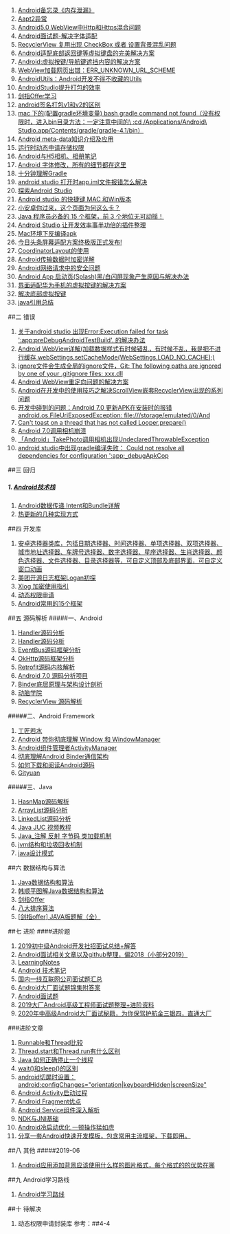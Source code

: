 1. [Android备忘录《内存泄漏》](https://juejin.im/post/5b2083196fb9a01e28623300)
2. [Aapt2异常](https://blog.csdn.net/qq_29760591/article/details/78351004)
3. [Android5.0 WebView中Http和Https混合问题](https://blog.csdn.net/u011904605/article/details/78652332)
4.  [Android面试题-解决字体适配](https://www.jianshu.com/p/33d499170e25)
5.  [RecyclerView 复用出现 CheckBox 或者 设置背景混乱问题](https://blog.csdn.net/u011164565/article/details/52096716)
6.  [Android适配底部返回键等虚拟键盘的完美解决方案](https://blog.csdn.net/c15522627353/article/details/52452490)
7.   [Android:虚拟按键/导航键遮挡内容的解决方案](https://www.jianshu.com/p/97b6fa8c92b6)
8.  [WebView加载网页出错：ERR_UNKNOWN_URL_SCHEME](https://blog.csdn.net/CSDN472651883/article/details/78951642)
9.  [AndroidUtils：Android开发不得不收藏的Utils](https://blog.csdn.net/qq_35228658/article/details/54987794)
10.  [AndroidStudio提升打包的效率](https://blog.csdn.net/caihongdao123/article/details/52086059)
11.  [剑指Offer学习](https://blog.csdn.net/DERRANTCM/article/details/46887821)
12.  [android签名打包v1和v2的区别](https://blog.csdn.net/willba/article/details/78885966)
13.  [mac 下的(配置gradle环境变量) bash gradle command not found（没有权限时，进入bin目录方法：一定注意中间的\    :cd /Applications/Android\ Studio.app/Contents/gradle/gradle-4.1/bin）](https://blog.csdn.net/u013424496/article/details/52684213)
14.  [Android meta-data知识介绍及应用](https://www.jianshu.com/p/d0d82e5d66f6)
15.  [运行时动态申请存储权限](https://blog.csdn.net/xusiquan12/article/details/79234669)
16.  [Android与H5相机、相册笔记](https://blog.csdn.net/xufei5789651/article/details/71422807)
17.  [Android 字体修改，所有的细节都在这里](https://www.cnblogs.com/plokmju/p/7570603.html)
18.  [十分钟理解Gradle](https://www.cnblogs.com/Bonker/p/5619458.html)
19.  [android studio 打开时app.iml文件报错怎么解决](https://zhidao.baidu.com/question/437551621449447284.html)
20.  [探索Android Studio](https://www.jianshu.com/u/d139dc296b82)
21.  [Android studio 的快捷键 MAC 和Win版本](https://blog.csdn.net/zq019/article/details/54618185)
22.  [小安卓你过来，这个页面为何这么卡？ ](https://mp.weixin.qq.com/s/JE2QCRrlCIamvthfPhnExw)
23.  [Java 程序员必备的 15 个框架，前 3 个地位无可动摇！ ](https://mp.weixin.qq.com/s?__biz=MzA5MzY4NTQwMA==&mid=2651007079&idx=1&sn=2c9f4cdc882e20ad82b26da45cc48070&chksm=8bad9b90bcda12869e442efa7db6b994b32602d44f89334c592b75eda9b1c4be145fcfb28576&scene=21#wechat_redirect)
24.  [Android Studio 让开发效率事半功倍的插件整理](https://juejin.im/post/5bbda0df5188255c7b16a2a1)
25.  [Mac环境下反编译apk](https://www.jianshu.com/p/dda9ff90a3c5)
26.  [今日头条屏幕适配方案终极版正式发布!](https://www.jianshu.com/p/4aa23d69d481)
27.  [CoordinatorLayout的使用](https://blog.csdn.net/victor_fang/article/list/2?t=1&)
28.  [Android传输数据时加密详解](https://blog.csdn.net/fengltxx/article/details/53049466)
29.  [Android网络请求中的安全问题](https://blog.csdn.net/mayqlzu/article/details/52690622)
30.  [Android App 启动页(Splash)黑/白闪屏现象产生原因与解决办法](https://blog.csdn.net/zivensonice/article/details/51691136)
31.  [界面适配华为手机的虚拟按键的解决方案](https://blog.csdn.net/wzhseu/article/details/58117424)
32.  [解决底部虚拟按键](https://blog.csdn.net/c15522627353/article/details/52452490)
33.  [java引用总结](https://www.cnblogs.com/skywang12345/p/3154474.html)



##二  错误
1.  [关于android studio 出现Error:Execution failed for task ':app:preDebugAndroidTestBuild'. 的解决办法](https://blog.csdn.net/leansmall/article/details/80513769)
2.  [Android WebView详解(加载数据样式有时候错乱，有时候不乱，我是把不进行缓存        webSettings.setCacheMode(WebSettings.LOAD_NO_CACHE);)](https://blog.csdn.net/li_y_w/article/details/70767929)
3.  [ignore文件会生成全局的ignore文件，Git: The following paths are ignored by one of your .gitignore files: xxx.dll](https://blog.csdn.net/lingyanpi/article/details/71724282?locationNum=15&fps=1)
4.  [Android WebView重定向问题的解决方案](https://www.cnblogs.com/zimengfang/p/6183869.html)
5.  [Android在开发中的使用技巧之解决ScrollView嵌套RecyclerView出现的系列问题](https://www.jianshu.com/p/98f2fcfb0e22)
6.  [开发中碰到的问题：Android 7.0 更新APK在安装时的报错 android.os.FileUriExposedException: file:///storage/emulated/0/And](https://blog.csdn.net/qq_24852599/article/details/72539523)
7.  [Can't toast on a thread that has not called Looper.prepare()](https://www.jianshu.com/p/4551734b3c21)
8.  [Android 7.0调用相机崩溃](https://blog.csdn.net/huangxiaoguo1/article/details/52830015)
9.  [「Android」TakePhoto调用相机出现UndeclaredThrowableException](https://www.jianshu.com/p/e1dac53baf82)
10.  [android studio中出现gradle编译失败： Could not resolve all dependencies for configuration ':app:_debugApkCop](https://blog.csdn.net/qq_14902389/article/details/78455756)






##三  回归
#####  1.  [Android技术栈](https://www.jianshu.com/nb/28803295)
1. [Android数据传递 Intent和Bundle详解](https://blog.csdn.net/qq_26385187/article/details/50331137)
2. [热更新的几种实现方式](https://www.jianshu.com/p/3bd95bd5c61b)

##四  开发库
1. [安卓选择器类库，包括日期选择器、时间选择器、单项选择器、双项选择器、城市地址选择器、车牌号选择器、数字选择器、星座选择器、生肖选择器、颜色选择器、文件选择器、目录选择器等，可自定义顶部及底部界面，可自定义窗口动画](https://github.com/gzu-liyujiang/AndroidPicker)
2. [美团开源日志框架Logan初探](https://blog.csdn.net/u013762572/article/details/83118534)
3. [Xlog 加密使用指引](https://github.com/Tencent/mars/wiki/Mars-Android-%E6%8E%A5%E5%8F%A3%E8%AF%A6%E7%BB%86%E8%AF%B4%E6%98%8E)
4. [动态权限申请](https://github.com/soulqw/SoulPermission)
5. [Android常用的15个框架](https://blog.csdn.net/congmingyizhiha/article/details/70011020)

##五  源码解析
#####一、Android

1. [Handler源码分析](https://blog.csdn.net/qq_37321098/article/details/81535449)
2. [Handler源码分析](https://v.qq.com/x/search/?q=handler源码解析&stag=0&smartbox_ab=)
3. [EventBus源码框架分析](https://www.bilibili.com/video/av22119019?from=search&seid=16459437628516970951)
4. [OkHttp源码框架分析](https://www.bilibili.com/video/av22119019?from=search&seid=16459437628516970951)
5. [Retrofit源码内核解析](https://www.bilibili.com/video/av43206478?from=search&seid=9708557762615355890)
6. [Android 7.0 源码分析项目](https://juejin.im/post/5a936c5a6fb9a0633229ca74?utm_source=gold_browser_extension)
7. [Binder底层原理与架构设计剖析](http://www.iqiyi.com/w_19rulmhw55.html)
8. [动脑学院](http://www.iqiyi.com/u/2089941007/videos)
9. [RecyclerView 源码解析](https://juejin.im/entry/586a12c5128fe10057037fba)

 
#####二、Android Framework

1. [工匠若水](https://blog.csdn.net/yanbober)
2. [Android 带你彻底理解 Window 和 WindowManager](https://blog.csdn.net/yhaolpz/article/details/68936932)
3. [Android组件管理者ActivityManager](https://juejin.im/post/5a38eef3f265da430e4f4959)
4. [彻底理解Android Binder通信架构](http://gityuan.com/2016/09/04/binder-start-service/)
4. [如何下载和阅读Android源码](https://juejin.im/post/59ec35f8f265da4307026b79)
5. [Gityuan](http://gityuan.com/)

#####三、Java
1. [HasnMap源码解析](https://www.bilibili.com/video/av48144058/?p=527)
2. [ArrayList源码分析](https://www.bilibili.com/video/av48144058/?p=527)
3. [LinkedList源码分析](https://www.bilibili.com/video/av48144058/?p=527)
4. [Java JUC 视频教程](https://www.bilibili.com/video/av51530708?from=search&seid=3650039072219955848)
5. [Java_注解 反射 字节码 类加载机制](https://www.bilibili.com/video/av29578196?from=search&seid=1813354331992843275)
6. [jvm结构和垃圾回收机制](https://www.bilibili.com/video/av62904698?from=search&seid=6736031050104213865)
7. [java设计模式](https://www.bilibili.com/video/av57936239?from=search&seid=14360234008469464765)
	


##六  数据结构与算法

1. [Java数据结构和算法](https://www.cnblogs.com/ysocean/tag/Java%E6%95%B0%E6%8D%AE%E7%BB%93%E6%9E%84%E5%92%8C%E7%AE%97%E6%B3%95/)
2. [韩顺平图解Java数据结构和算法](https://www.bilibili.com/video/av54029771?from=search&seid=3340658295622560152)
2. [剑指Offer](https://github.com/Jack-Cherish/LeetCode)
3. [八大排序算法](https://github.com/Jack-Cherish/Algorithm)
4. [[剑指offer] JAVA版题解（全）](https://yq.aliyun.com/articles/642728)

 

##七  进阶
####进阶题
1. [2019初中级Android开发社招面试总结+解答](https://juejin.im/post/5c81db916fb9a049d37fe6a1)
2. [Android面试相关文章以及github整理，偏2018（小部分2019）](https://www.jianshu.com/p/20754b1adb4d)
3. [LearningNotes](https://github.com/francistao/LearningNotes)
4. [Android 技术笔记](https://github.com/jeanboydev/Android-ReadTheFuckingSourceCode)
5. [国内一线互联网公司面试题汇总](https://github.com/AweiLoveAndroid/CommonDevKnowledge/blob/master/interview/summary.md)
6. [Android大厂面试题锦集附答案](https://mp.weixin.qq.com/s/fz8wcE13N96SQ1MwQL-tNQ)
7. [Android面试题](https://mp.weixin.qq.com/s/zRSultic6T0XQp1EJw1p2Q)
8. [2019大厂Android高级工程师面试题整理+进阶资料](https://www.jianshu.com/p/e6702d61eec9)
9. [2020年中高级Android大厂面试秘籍，为你保驾护航金三银四，直通大厂](https://juejin.im/post/5e5b50eb6fb9a07cae136773)



###进阶文章
1. [Runnable和Thread比较](https://www.jianshu.com/p/9c9a11092f26)
2. [Thread.start和Thread.run有什么区别](https://blog.csdn.net/perfect_red/article/details/81350126)
3. [Java 如何正确停止一个线程](https://www.cnblogs.com/dsj2016/p/7678553.html)
4. [wait()和sleep()的区别](https://blog.csdn.net/qiuchaoxi/article/details/79837568)
5. [android切屏时设置：android:configChanges="orientation|keyboardHidden|screenSize"](https://blog.csdn.net/boguesfei/article/details/80395433)
6. [Android Activity启动过程](https://blog.csdn.net/qq_30379689/article/details/79611217)
7. [Android Fragment优点](https://www.cnblogs.com/shaweng/p/3918985.html)
8. [Android Service组件深入解析](https://www.cnblogs.com/smyhvae/p/4070518.html)
9. [NDK与JNI基础](https://www.jianshu.com/p/87ce6f565d37)
10. [Android冷启动优化 一顿操作猛如虎](https://mp.weixin.qq.com/s/UlM2P4oA6DXOoiPLUNMvjw)
11. [分享一套Android快速开发模板，包含常用主流框架，下载即用。](http://www.jcodecraeer.com/a/anzhuokaifa/androidkaifa/2019/0222/12658.html)




##八  其他
#####2019-06
1. [Android应用添加背景应该使用什么样的图片格式，每个格式的的优势在哪](https://zhidao.baidu.com/question/1834665662769796900.html)


##九   Android学习路线
1. [Android学习路线](https://mp.weixin.qq.com/s/1gMExt_7QOZnAXRjjya7_g)


##十  待解决
1. 动态权限申请封装库       参考：##4-4




